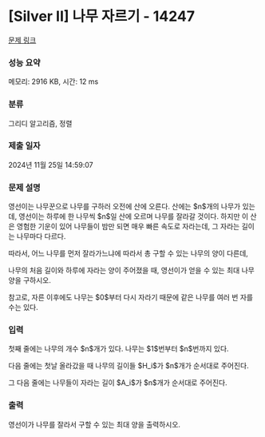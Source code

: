 # [Silver II] 나무 자르기 - 14247 

[문제 링크](https://www.acmicpc.net/problem/14247) 

### 성능 요약

메모리: 2916 KB, 시간: 12 ms

### 분류

그리디 알고리즘, 정렬

### 제출 일자

2024년 11월 25일 14:59:07

### 문제 설명

<p>영선이는 나무꾼으로 나무를 구하러 오전에 산에 오른다. 산에는 $n$개의 나무가 있는데, 영선이는 하루에 한 나무씩 $n$일 산에 오르며 나무를 잘라갈 것이다. 하지만 이 산은 영험한 기운이 있어 나무들이 밤만 되면 매우 빠른 속도로 자라는데, 그 자라는 길이는 나무마다 다르다.</p>

<p>따라서, 어느 나무를 먼저 잘라가느냐에 따라서 총 구할 수 있는 나무의 양이 다른데,</p>

<p>나무의 처음 길이와 하루에 자라는 양이 주어졌을 때, 영선이가 얻을 수 있는 최대 나무양을 구하시오.</p>

<p>참고로, 자른 이후에도 나무는 $0$부터 다시 자라기 때문에 같은 나무를 여러 번 자를 수는 있다.</p>

### 입력 

 <p>첫째 줄에는 나무의 개수 $n$개가 있다. 나무는 $1$번부터 $n$번까지 있다.</p>

<p>다음 줄에는 첫날 올라갔을 때 나무의 길이들 $H_i$가 $n$개가 순서대로 주어진다.</p>

<p>그 다음 줄에는 나무들이 자라는 길이 $A_i$가 $n$개가 순서대로 주어진다.</p>

### 출력 

 <p>영선이가 나무를 잘라서 구할 수 있는 최대 양을 출력하시오.</p>


